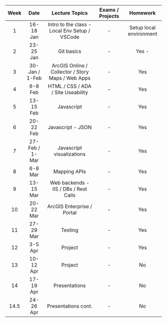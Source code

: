 Week | Date | Lecture Topics | Exams / Projects | Homework
:---: | :---: | :---: | :---: | :---:
1 | 16-18 Jan | Intro to the class - Local Env Setup / VSCode | - | Setup local environment
2 | 23-25 Jan | Git basics | - | Yes - 
3 | 30-Jan / 1-Feb | ArcGIS Online / Collector / Story Maps / Web Apps | - | Yes
4 | 6-8 Feb | HTML / CSS / ADA / Site Useability| - | Yes
5 | 13-15 Feb | Javascript | - | Yes
6 | 20-22 Feb | Javascript - JSON | - | Yes
7 | 27-Feb / 1-Mar | Javascript visualizations | - | Yes
8 | 6-8 Mar | Mapping APIs  | - | Yes
9 | 13-15 Mar | Web backends - IIS / DBs / Rest Calls | - | Yes
10 | 20-22 Mar | ArcGIS Enterprise / Portal | - | Yes
11 | 27-29 Mar | Testing | - | Yes
12 | 3-5 Apr | Project | - | Yes
13| 10-12 Apr | Project | - | No
14 | 17-19 Apr | Presentations | - | No
14.5 | 24-26 Apr | Presentations cont. | - | No